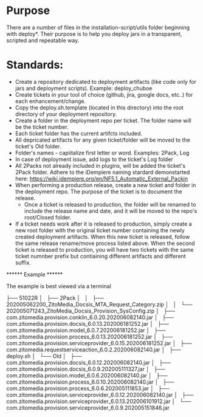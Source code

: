 # Purpose

There are a number of files in the installation-script/utils folder beginning with deploy*. Their purpose is to help you deploy jars in a transparent, scripted and repeatable way.

# Standards:

* Create a repository dedicated to deployment artifacts (like code only for jars and deployment scripts). Example: deploy_chuboe
* Create tickets in your tool of choice (github, jira, google docs, etc..) for each enhancement/change.
* Copy the deploy.sh.template (located in this directory) into the root directory of your deployment repository.
* Create a folder in the deployment repo per ticket. The folder name will be the ticket number.
* Each ticket folder has the current artifcts included.
* All depricated artifacts for any given ticket/folder will be moved to the ticket's Old folder.
* Folder's names - capiitalize first letter or word. Examples: 2Pack, Log
* In case of deployment issue, add logs to the ticket's Log folder
* All 2Packs not already included in plugins, will be added the ticket's 2Pack folder. Adhere to the iDempiere naming stardard demonstarted here: https://wiki.idempiere.org/en/NF5.1_Automatic_External_Packin
* When performing a production release, create a new ticket and folder in the deployment repo. The purpose of the ticket is to document the release.
	* Once a ticket is released to production, the folder will be renamed to include the release name and date, and it will be moved to the repo's root/Closed folder.
* If a ticket needs work after it is released to production, simply create a new root folder with the original ticket number containing the newly created deployment artifacts. When this new ticket is released, follow the same release rename/move process listed above. When the second ticket is released to production, you will have two tickets with the same ticket numnber prefix but contiaining different artifacts and different suffix.

****** Example ******

The example is best viewed via a terminal

├── 51022R
│   ├── 2Pack
│   │   ├── 202005062200_ZitoMedia_Docsis_MTA_Request_Category.zip
│   │   └── 202005071243_ZitoMedia_Docsis_Provision_SysConfig.zip
│   ├── com.zitomedia.provision.conklin_6.0.20.202006082140.jar
│   ├── com.zitomedia.provision.docsis_6.0.13.202006181252.jar
│   ├── com.zitomedia.provision.model_6.0.7.202006181252.jar
│   ├── com.zitomedia.provision.process_6.0.13.202006181252.jar
│   ├── com.zitomedia.provision.serviceprovider_6.0.15.202006181252.jar
│   ├── com.zitomedia.requestserviceaction_6.0.2.202006082140.jar
│   ├── deploy.sh
│   └── Old
│       ├── com.zitomedia.provision.docsis_6.0.12.202006082140.jar
│       ├── com.zitomedia.provision.docsis_6.0.9.202005111327.jar
│       ├── com.zitomedia.provision.model_6.0.6.202006082140.jar
│       ├── com.zitomedia.provision.process_6.0.10.202006082140.jar
│       ├── com.zitomedia.provision.process_6.0.6.202005111853.jar
│       ├── com.zitomedia.provision.serviceprovider_6.0.12.202006082140.jar
│       ├── com.zitomedia.provision.serviceprovider_6.0.13.202006101912.jar
│       └── com.zitomedia.provision.serviceprovider_6.0.9.202005151846.jar
